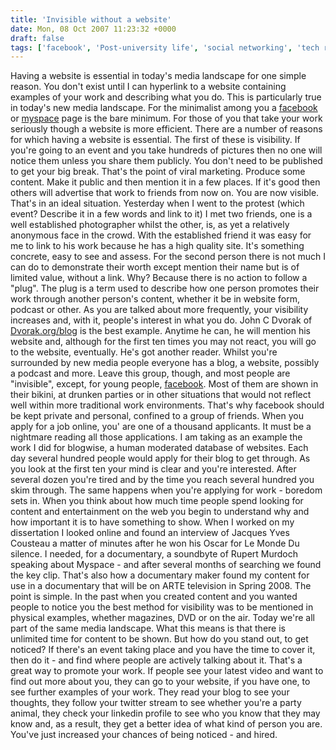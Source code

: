 ```yaml
---
title: 'Invisible without a website'
date: Mon, 08 Oct 2007 11:23:32 +0000
draft: false
tags: ['facebook', 'Post-university life', 'social networking', 'tech related', 'work']
---
```


Having a website is essential in today's media landscape for one simple reason. You don't exist until I can hyperlink to a website containing examples of your work and describing what you do. This is particularly true in today's new media landscape. For the minimalist among you a [facebook](http://www.facebook.com) or [myspace](http://www.myspace.com) page is the bare minimum. For those of you that take your work seriously though a website is more efficient. There are a number of reasons for which having a website is essential. The first of these is visibility. If you're going to an event and you take hundreds of pictures then no one will notice them unless you share them publicly. You don't need to be published to get your big break. That's the point of viral marketing. Produce some content. Make it public and then mention it in a few places. If it's good then others will advertise that work to friends from now on. You are now visible. That's in an ideal situation. Yesterday when I went to the protest (which event? Describe it in a few words and link to it) I met two friends, one is a well established photographer whilst the other, is, as yet a relatively anonymous face in the crowd. With the established friend it was easy for me to link to his work because he has a high quality site. It's something concrete, easy to see and assess. For the second person there is not much I can do to demonstrate their worth except mention their name but is of limited value, without a link. Why? Because there is no action to follow a "plug". The plug is a term used to describe how one person promotes their work through another person's content, whether it be in website form, podcast or other. As you are talked about more frequently, your visibility increases and, with it, people's interest in what you do. John C Dvorak of [Dvorak.org/blog](http://dvorak.org/blog/) is the best example. Anytime he can, he will mention his website and, although for the first ten times you may not react, you will go to the website, eventually. He's got another reader. Whilst you're surrounded by new media people everyone has a blog, a website, possibly a podcast and more. Leave this group, though, and most people are "invisible", except, for young people, [facebook](http://www.facebook.com). Most of them are shown in their bikini, at drunken parties or in other situations that would not reflect well within more traditional work environments. That's why facebook should be kept private and personal, confined to a group of friends. When you apply for a job online, you' are one of a thousand applicants. It must be a nightmare reading all those applications. I am taking as an example the work I did for blogwise, a human moderated database of websites. Each day several hundred people would apply for their blog to get through. As you look at the first ten your mind is clear and you're interested. After several dozen you're tired and by the time you reach several hundred you skim through. The same happens when you're applying for work - boredom sets in. When you think about how much time people spend looking for content and entertainment on the web you begin to understand why and how important it is to have something to show. When I worked on my dissertation I looked online and found an interview of Jacques Yves Cousteau a matter of minutes after he won his Oscar for Le Monde Du silence. I needed, for a documentary, a soundbyte of Rupert Murdoch speaking about Myspace - and after several months of searching we found the key clip. That's also how a documentary maker found my content for use in a documentary that will be on ARTE television in Spring 2008. The point is simple. In the past when you created content and you wanted people to notice you the best method for visibility was to be mentioned in physical examples, whether magazines, DVD or on the air. Today we're all part of the same media landscape. What this means is that there is unlimited time for content to be shown. But how do you stand out, to get noticed? If there's an event taking place and you have the time to cover it, then do it - and find where people are actively talking about it. That's a great way to promote your work. If people see your latest video and want to find out more about you, they can go to your website, if you have one, to see further examples of your work. They read your blog to see your thoughts, they follow your twitter stream to see whether you're a party animal, they check your linkedin profile to see who you know that they may know and, as a result, they get a better idea of what kind of person you are. You've just increased your chances of being noticed - and hired.
